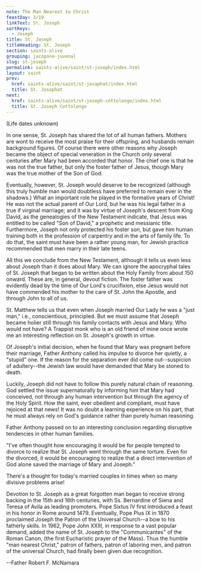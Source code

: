```yaml
---
note: The Man Nearest to Christ
feastDay: 3/19
linkText: St. Joseph
sortKeys:
  - Joseph
title: St. Joseph
titleHeading: St. Joseph
section: saints-alive
grouping: jacopone-juvenal
slug: st-joseph
permalink: saints-alive/saint/st-joseph/index.html
layout: saint
prev:
  href: saints-alive/saint/st-josaphat/index.html
  title: St. Josaphat
next:
  href: saints-alive/saint/st-joseph-cottolengo/index.html
  title: St. Joseph Cottolengo
---
```

(Life dates unknown)

In one sense, St. Joseph has shared the lot of all human fathers. Mothers are wont to receive the most praise for their offspring, and husbands remain background figures. Of course there were other reasons why Joseph became the object of special veneration in the Church only several centuries after Mary had been accorded that honor. The chief one is that he was not the true father, but only the foster father of Jesus, though Mary was the true mother of the Son of God.

Eventually, however, St. Joseph would deserve to be recognized (although this truly humble man would doubtless have preferred to remain ever in the shadows.) What an important role he played in the formative years of Christ! He was not the actual parent of Our Lord, but he was his legal father in a true if virginal marriage; and it was by virtue of Joseph's descent from King David, as the genealogies of the New Testament indicate, that Jesus was entitled to be called "Son of David," a prophetic and messianic title. Furthermore, Joseph not only protected his foster son, but gave him human training both in the profession of carpentry and in the arts of family life. To do that, the saint must have been a rather young man, for Jewish practice recommended that men marry in their late teens.

All this we conclude from the New Testament, although it tells us even less about Joseph than it does about Mary. We can ignore the apocryphal tales of St. Joseph that began to be written about the Holy Family from about 150 onward. These are, in general, devout fiction. The foster father was evidently dead by the time of Our Lord's crucifixion, else Jesus would not have commended his mother to the care of St. John the Apostle, and through John to all of us.

St. Matthew tells us that even when Joseph married Our Lady he was a "just man," i.e., conscientious, principled. But we must assume that Joseph became holier still through his family contacts with Jesus and Mary. Who would not have? A Trappist monk who is an old friend of mine once wrote me an interesting reflection on St. Joseph's growth in virtue.

Of Joseph's initial decision, when he found that Mary was pregnant before their marriage, Father Anthony called his impulse to divorce her quietly, a "stupid" one. If the reason for the separation ever did come out--suspicion of adultery--the Jewish law would have demanded that Mary be stoned to death.

Luckily, Joseph did not have to follow this purely natural chain of reasoning. God settled the issue supernaturally by informing him that Mary had conceived, not through any human intervention but through the agency of the Holy Spirit. How the saint, ever obedient and compliant, must have rejoiced at that news! It was no doubt a learning experience on his part, that he must always rely on God's guidance rather than purely human reasoning.

Father Anthony passed on to an interesting conclusion regarding disruptive tendencies in other human families.

"I've often thought how encouraging it would be for people tempted to divorce to realize that St. Joseph went through the same torture. Even for the divorced, it would be encouraging to realize that a direct intervention of God alone saved the marriage of Mary and Joseph."

There's a thought for today's married couples in times when so many divisive problems arise!

Devotion to St. Joseph as a great forgotten man began to receive strong backing in the 15th and 16th centuries, with Ss. Bernardine of Siena and Teresa of Avila as leading promoters. Pope Sixtus IV first introduced a feast in his honor in Rome around 1479. Eventually, Pope Pius IX in 1870 proclaimed Joseph the Patron of the Universal Church--a bow to his fatherly skills. In 1962, Pope John XXIII, in response to a vast popular demand, added the name of St. Joseph to the "Communicantes" of the Roman Canon, (the first Eucharistic prayer of the Mass). Thus the humble "man nearest Christ," patron of fathers, patron of laboring men, and patron of the universal Church, had finally been given due recognition.

\--Father Robert F. McNamara